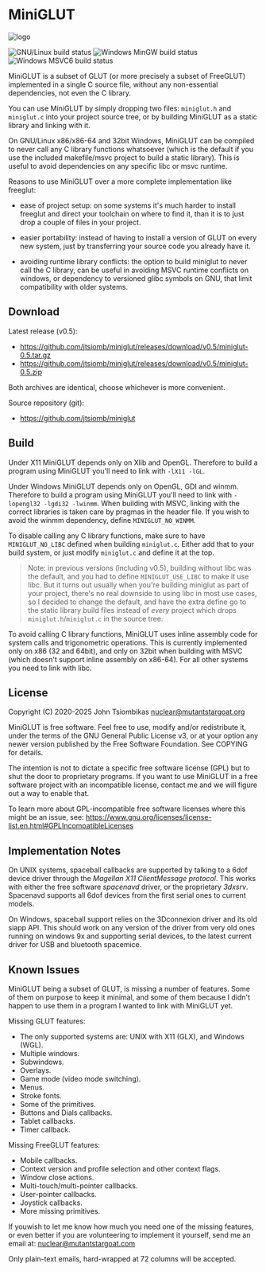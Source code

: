 MiniGLUT
========

![logo](http://nuclear.mutantstargoat.com/sw/miniglut/img/miniglut_logo_sm_alpha.png)

![GNU/Linux build status](https://github.com/jtsiomb/miniglut/actions/workflows/build_gnulinux.yml/badge.svg)
![Windows MinGW build status](https://github.com/jtsiomb/miniglut/actions/workflows/build_win_mingw.yml/badge.svg)
![Windows MSVC6 build status](https://github.com/jtsiomb/miniglut/actions/workflows/build_win_msvc6.yml/badge.svg)

MiniGLUT is a subset of GLUT (or more precisely a subset of FreeGLUT)
implemented in a single C source file, without any non-essential dependencies,
not even the C library.

You can use MiniGLUT by simply dropping two files: `miniglut.h` and `miniglut.c`
into your project source tree, or by building MiniGLUT as a static library and
linking with it.

On GNU/Linux x86/x86-64 and 32bit Windows, MiniGLUT can be compiled to never
call any C library functions whatsoever (which is the default if you use the
included makefile/msvc project to build a static library). This is useful to
avoid dependencies on any specific libc or msvc runtime.

Reasons to use MiniGLUT over a more complete implementation like freeglut:

  - ease of project setup: on some systems it's much harder to install freeglut
    and direct your toolchain on where to find it, than it is to just drop a
    couple of files in your project.

  - easier portability: instead of having to install a version of GLUT on every
    new system, just by transferring your source code you already have it.

  - avoiding runtime library conflicts: the option to build miniglut to never
    call the C library, can be useful in avoiding MSVC runtime conflicts on
    windows, or dependency to versioned glibc symbols on GNU, that limit
    compatibility with older systems.


Download
--------
Latest release (v0.5):
  - https://github.com/jtsiomb/miniglut/releases/download/v0.5/miniglut-0.5.tar.gz
  - https://github.com/jtsiomb/miniglut/releases/download/v0.5/miniglut-0.5.zip

Both archives are identical, choose whichever is more convenient.

Source repository (git):
  - https://github.com/jtsiomb/miniglut

Build
-----
Under X11 MiniGLUT depends only on Xlib and OpenGL. Therefore to build a program
using MiniGLUT you'll need to link with `-lX11 -lGL`.

Under Windows MiniGLUT depends only on OpenGL, GDI and winmm. Therefore to build
a program using MiniGLUT you'll need to link with `-lopengl32 -lgdi32 -lwinmm`.
When building with MSVC, linking with the correct libraries is taken care by
pragmas in the header file. If you wish to avoid the winmm dependency, define
`MINIGLUT_NO_WINMM`.

To disable calling any C library functions, make sure to have `MINIGLUT_NO_LIBC`
defined when building `miniglut.c`. Either add that to your build system, or
just modify `miniglut.c` and define it at the top.

> Note: in previous versions (including v0.5), building without libc was the
> default, and you had to define `MINIGLUT_USE_LIBC` to make it use libc. But
> it turns out usually when you're building miniglut as part of your project,
> there's no real downside to using libc in most use cases, so I decided to
> change the default, and have the extra define go to the static library build
> files instead of *every* project which drops `miniglut.h`/`miniglut.c` in the
> source tree.

To avoid calling C library functions, MiniGLUT uses inline assembly code for
system calls and trigonometric operations. This is currently implemented only
on x86 (32 and 64bit), and only on 32bit when building with MSVC (which doesn't
support inline assembly on x86-64). For all other systems you need to link with
libc.

License
-------
Copyright (C) 2020-2025 John Tsiombikas <nuclear@mutantstargoat.org>

MiniGLUT is free software. Feel free to use, modify and/or redistribute it,
under the terms of the GNU General Public License v3, or at your option any
newer version published by the Free Software Foundation. See COPYING for
details.

The intention is not to dictate a specific free software license (GPL) but to
shut the door to proprietary programs. If you want to use MiniGLUT in a free
software project with an incompatible license, contact me and we will figure out
a way to enable that.

To learn more about GPL-incompatible free software licenses where this might
be an issue, see:
https://www.gnu.org/licenses/license-list.en.html#GPLIncompatibleLicenses

Implementation Notes
--------------------
On UNIX systems, spaceball callbacks are supported by talking to a 6dof device
driver through the *Magellan X11 ClientMessage protocol*. This works with
either the free software *spacenavd* driver, or the proprietary *3dxsrv*.
Spacenavd supports all 6dof devices from the first serial ones to current
models.

On Windows, spaceball support relies on the 3Dconnexion driver and its old
siapp API. This should work on any version of the driver from very old ones
running on windows 9x and supporting serial devices, to the latest current
driver for USB and bluetooth spacemice.

Known Issues
------------
MiniGLUT being a subset of GLUT, is missing a number of features. Some of them
on purpose to keep it minimal, and some of them because I didn't happen to use
them in a program I wanted to link with MiniGLUT yet.

Missing GLUT features:
 - The only supported systems are: UNIX with X11 (GLX), and Windows (WGL).
 - Multiple windows.
 - Subwindows.
 - Overlays.
 - Game mode (video mode switching).
 - Menus.
 - Stroke fonts.
 - Some of the primitives.
 - Buttons and Dials callbacks.
 - Tablet callbacks.
 - Timer callback.

Missing FreeGLUT features:
 - Mobile callbacks.
 - Context version and profile selection and other context flags.
 - Window close actions.
 - Multi-touch/multi-pointer callbacks.
 - User-pointer callbacks.
 - Joystick callbacks.
 - More missing primitives.

If youwish to let me know how much you need one of the missing features, or
even better if you are volunteering to implement it yourself, send me an email
at: nuclear@mutantstargoat.com

Only plain-text emails, hard-wrapped at 72 columns will be accepted.
